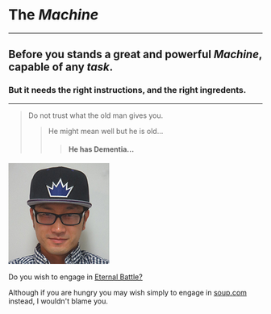 # The ***Machine***  

***

## Before you stands a great and powerful ***Machine***, capable of any *task*.  
### But it needs the right **instructions**, and the right **ingredents**.  

***

> Do not trust what the old man gives you.
>> He might mean well but he is old...
>>> #### He has Dementia...
![Ultimate Badass](undefeatable.jpg)

Do you wish to engage in [Eternal Battle?](http://LordOzymandius.github.io/Omega/Death)

Although if you are hungry you may wish simply to engage in [soup.com](https://i.redd.it/als096p9m5d21.jpg) instead, I wouldn't blame you.
